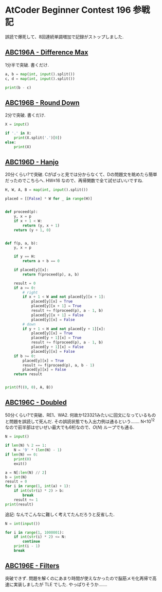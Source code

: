 # AtCoder Beginner Contest 196 参戦記

誤読で爆死して、8回連続単調増加で記録がストップしました.

## [ABC196A - Difference Max](https://atcoder.jp/contests/abc196/tasks/abc196_a)

1分半で突破. 書くだけ.

```python
a, b = map(int, input().split())
c, d = map(int, input().split())

print(b - c)
```

## [ABC196B - Round Down](https://atcoder.jp/contests/abc196/tasks/abc196_b)

2分で突破. 書くだけ.

```python
X = input()

if '.' in X:
    print(X.split('.')[0])
else:
    print(X)
```

## [ABC196D - Hanjo](https://atcoder.jp/contests/abc196/tasks/abc196_d)

20分くらい?で突破. Cがぱっと見では分からなくて、Dの問題文を眺めたら簡単だったのでこちらへ. HW≤16 なので、再帰関数で全て試せばいいですね.

```python
H, W, A, B = map(int, input().split())

placed = [[False] * W for _ in range(H)]


def proceed(p):
    y, x = p
    if x + 1 < W:
        return (y, x + 1)
    return (y + 1, 0)


def f(p, a, b):
    y, x = p

    if y == H:
        return a + b == 0

    if placed[y][x]:
        return f(proceed(p), a, b)

    result = 0
    if a >= 0:
        # right
        if x + 1 < W and not placed[y][x + 1]:
            placed[y][x] = True
            placed[y][x + 1] = True
            result += f(proceed(p), a - 1, b)
            placed[y][x + 1] = False
            placed[y][x] = False
        # down
        if y + 1 < H and not placed[y + 1][x]:
            placed[y][x] = True
            placed[y + 1][x] = True
            result += f(proceed(p), a - 1, b)
            placed[y + 1][x] = False
            placed[y][x] = False
    if b >= 0:
        placed[y][x] = True
        result += f(proceed(p), a, b - 1)
        placed[y][x] = False
    return result


print(f((0, 0), A, B))
```

## [ABC196C - Doubled](https://atcoder.jp/contests/abc196/tasks/abc196_c)

50分くらい?で突破、RE1、WA2. 何故か123321みたいに回文になっているものと問題を誤読して死んだ. その誤読状態でも入出力例は通るという……. N<10<sup>12</sup> なので前半部はせいぜい最大でも6桁なので、*O*(*N*) ループでも通る.

```python
N = input()

if len(N) % 2 == 1:
    N = '9' * (len(N) - 1)
if len(N) == 0:
    print(0)
    exit()

a = N[:len(N) // 2]
b = int(N)
result = 0
for i in range(1, int(a) + 1):
    if int(str(i) * 2) > b:
        break
    result += 1
print(result)
```

追記: なんでこんなに難しく考えてたんだろうと反省した.

```python
N = int(input())

for i in range(1, 1000001):
    if int(str(i) * 2) <= N:
        continue
    print(i - 1)
    break
```

## [ABC196E - Filters](https://atcoder.jp/contests/abc196/tasks/abc196_e)

突破できず. 問題を解くのにあまり時間が使えなかったので脳筋メモ化再帰で高速に実装しましたが TLE でした. やっぱりそうか…….
